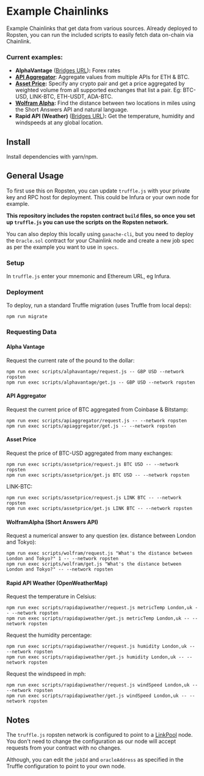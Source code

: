 # Example Chainlinks

Example Chainlinks that get data from various sources. Already deployed to Ropsten, you can run the included scripts to easily fetch data on-chain via Chainlink.

### Current examples:

- **AlphaVantage** ([Bridges URL](https://s3.linkpool.io/bridges/alphavantage.json))**:** Forex rates
- **[API Aggregator](https://github.com/linkpoolio/bridges/tree/master/examples/apiaggregator)**: Aggregate values from
  multiple APIs for ETH & BTC.
- **[Asset Price](https://github.com/linkpoolio/asset-price-cl-ea):** Specify any crypto pair and get a price aggregated by weighted volume from all supported exchanges
  that list a pair. Eg: BTC-USD, LINK-BTC, ETH-USDT, ADA-BTC.
- **[Wolfram Alpha](https://github.com/linkpoolio/bridges/tree/master/examples/wolframalpha):** Find the distance between
  two locations in miles using the Short Answers API and natural language.
- **Rapid API (Weather)** ([Bridges URL](https://s3.linkpool.io/bridges/rapidapi.json))**:** Get the temperature,
  humidity and windspeeds at any global location.

## Install

Install dependencies with yarn/npm.

## General Usage

To first use this on Ropsten, you can update `truffle.js` with your private key and RPC host for deployment.
This could be Infura or your own node for example.

**This repository includes the ropsten contract `build` files, so once you set up `truffle.js` you can use the scripts
on the Ropsten network.**

You can also deploy this locally using `ganache-cli`, but you need to deploy the `Oracle.sol` contract for
your Chainlink node and create a new job spec as per the example you want to use in `specs`.

### Setup

In `truffle.js` enter your mnemonic and Ethereum URL, eg Infura.

### Deployment

To deploy, run a standard Truffle migration (uses Truffle from local deps):

```
npm run migrate
```

### Requesting Data

#### Alpha Vantage

Request the current rate of the pound to the dollar:

```
npm run exec scripts/alphavantage/request.js -- GBP USD --network ropsten
npm run exec scripts/alphavantage/get.js -- GBP USD --network ropsten
```

#### API Aggregator

Request the current price of BTC aggregated from Coinbase & Bitstamp:

```
npm run exec scripts/apiaggregator/request.js -- --network ropsten
npm run exec scripts/apiaggregator/get.js -- --network ropsten
```

#### Asset Price

Request the price of BTC-USD aggregated from many exchanges:

```
npm run exec scripts/assetprice/request.js BTC USD -- --network ropsten
npm run exec scripts/assetprice/get.js BTC USD -- --network ropsten
```

LINK-BTC:

```
npm run exec scripts/assetprice/request.js LINK BTC -- --network ropsten
npm run exec scripts/assetprice/get.js LINK BTC -- --network ropsten
```

#### WolframAlpha (Short Answers API)

Request a numerical answer to any question (ex. distance between London and Tokyo):

```
npm run exec scripts/wolfram/request.js "What's the distance between London and Tokyo?" 1 -- --network ropsten
npm run exec scripts/wolfram/get.js "What's the distance between London and Tokyo?" -- --network ropsten
```

#### Rapid API Weather (OpenWeatherMap)

Request the temperature in Celsius:

```
npm run exec scripts/rapidapiweather/request.js metricTemp London,uk -- --network ropsten
npm run exec scripts/rapidapiweather/get.js metricTemp London,uk -- --network ropsten
```

Request the humidity percentage:

```
npm run exec scripts/rapidapiweather/request.js humidity London,uk -- --network ropsten
npm run exec scripts/rapidapiweather/get.js humidity London,uk -- --network ropsten
```

Request the windspeed in mph:

```
npm run exec scripts/rapidapiweather/request.js windSpeed London,uk -- --network ropsten
npm run exec scripts/rapidapiweather/get.js windSpeed London,uk -- --network ropsten
```

## Notes

The `truffle.js` ropsten network is configured to point to a [LinkPool](https://linkpool.io) node.
You don't need to change the configuration as our node will accept requests from your contract with no changes.

Although, you can edit the `jobId` and `oracleAddress` as specified in the Truffle configuration to point to
your own node.
